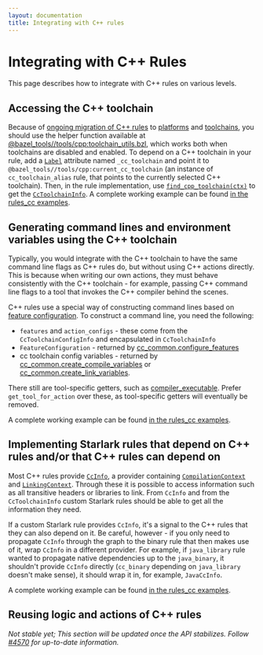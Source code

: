 ```yaml
---
layout: documentation
title: Integrating with C++ rules
---
```


# Integrating with C++ Rules

This page describes how to integrate with C++ rules on various levels.

## Accessing the C++ toolchain

Because of
[ongoing migration of C++ rules](https://github.com/bazelbuild/bazel/issues/6516)
to [platforms](https://docs.bazel.build/versions/main/platforms.html) and
[toolchains](https://docs.bazel.build/versions/main/toolchains.html), you
should use the helper function available at
[@bazel_tools//tools/cpp:toolchain_utils.bzl](https://source.bazel.build/bazel/+/master:tools/cpp/toolchain_utils.bzl;l=23),
which works both when toolchains are disabled and enabled. To depend on a C++
toolchain in your rule, add a
[`Label`](https://docs.bazel.build/versions/main/skylark/lib/attr.html#label)
attribute named `_cc_toolchain` and point it
to `@bazel_tools//tools/cpp:current_cc_toolchain` (an instance of
`cc_toolchain_alias` rule, that points to the currently selected C++ toolchain).
Then, in the rule implementation, use
[`find_cpp_toolchain(ctx)`](https://source.bazel.build/bazel/+/master:tools/cpp/toolchain_utils.bzl;l=23)
to get the
[`CcToolchainInfo`](https://docs.bazel.build/versions/main/skylark/lib/CcToolchainInfo.html).
A complete working example can be found
[in the rules_cc examples](https://github.com/bazelbuild/rules_cc/blob/main/examples/write_cc_toolchain_cpu/write_cc_toolchain_cpu.bzl).

## Generating command lines and environment variables using the C++ toolchain

Typically, you would integrate with the C++ toolchain to have the same
command line flags as C++ rules do, but without using C++ actions directly.
This is because when writing our own actions, they must behave
consistently with the C++ toolchain - for example, passing C++ command line
flags to a tool that invokes the C++ compiler behind the scenes.

C++ rules use a special way of constructing command lines based on [feature
configuration](cc-toolchain-config-reference.html). To construct a command line,
you need the following:

* `features` and `action_configs` - these come from the `CcToolchainConfigInfo`
  and encapsulated in `CcToolchainInfo`
* `FeatureConfiguration` - returned by [cc_common.configure_features](https://docs.bazel.build/versions/main/skylark/lib/cc_common.html#configure_features)
* cc toolchain config variables - returned by
  [cc_common.create_compile_variables](https://docs.bazel.build/versions/main/skylark/lib/cc_common.html#create_compile_variables)
  or
  [cc_common.create_link_variables](https://docs.bazel.build/versions/main/skylark/lib/cc_common.html#create_link_variables).

There still are tool-specific getters, such as
[compiler_executable](https://docs.bazel.build/versions/main/skylark/lib/CcToolchainInfo.html#compiler_executable).
Prefer `get_tool_for_action` over these, as tool-specific getters will
eventually be removed.

A complete working example can be found
[in the rules_cc examples](https://github.com/bazelbuild/rules_cc/blob/main/examples/my_c_compile/my_c_compile.bzl).

## Implementing Starlark rules that depend on C++ rules and/or that C++ rules can depend on

Most C++ rules provide
[`CcInfo`](https://docs.bazel.build/versions/main/skylark/lib/CcInfo.html),
a provider containing [`CompilationContext`](https://docs.bazel.build/versions/main/skylark/lib/CompilationContext.html)
and
[`LinkingContext`](https://docs.bazel.build/versions/main/skylark/lib/LinkingContext.html).
Through these it is possible to access information such as all transitive headers
or libraries to link. From `CcInfo` and from the `CcToolchainInfo` custom
Starlark rules should be able to get all the information they need.

If a custom Starlark rule provides `CcInfo`, it's a signal to the C++ rules that
they can also depend on it. Be careful, however - if you only need to propagate
`CcInfo` through the graph to the binary rule that then makes use of it, wrap
`CcInfo` in a different provider. For example, if `java_library` rule wanted
to propagate native dependencies up to the `java_binary`, it shouldn't provide
`CcInfo` directly (`cc_binary` depending on `java_library` doesn't make sense),
it should wrap it in, for example, `JavaCcInfo`.

A complete working example can be found
[in the rules_cc examples](https://github.com/bazelbuild/rules_cc/blob/main/examples/my_c_archive/my_c_archive.bzl).


## Reusing logic and actions of C++ rules

_Not stable yet; This section will be updated once the API stabilizes. Follow
[#4570](https://github.com/bazelbuild/bazel/issues/4570) for up-to-date
information._
